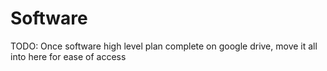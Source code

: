# Software

TODO: Once software high level plan complete on google drive, move it all into here for ease of access





